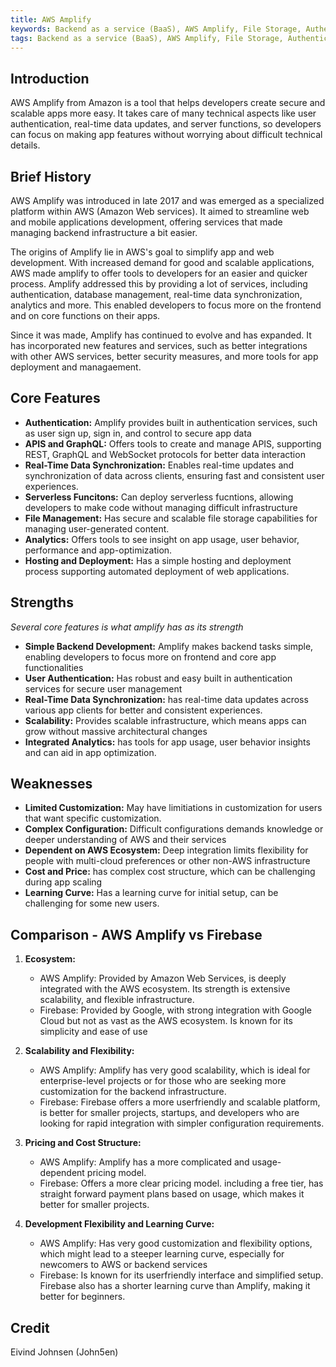 ```yaml
---
title: AWS Amplify
keywords: Backend as a service (BaaS), AWS Amplify, File Storage, Authentication, Real-time database
tags: Backend as a service (BaaS), AWS Amplify, File Storage, Authentication, Real-time database
---
```


## Introduction

AWS Amplify from Amazon is a tool that helps developers create secure and scalable apps more easy. It takes care of many technical aspects like user authentication, real-time data updates, and server functions, so developers can focus on making app features without worrying about difficult technical details.


## Brief History

AWS Amplify was introduced in late 2017 and was emerged as a specialized platform within AWS (Amazon Web services). It aimed to streamline web and mobile applications development, offering services that made managing backend infrastructure a bit easier.

The origins of Amplify lie in AWS's goal to simplify app and web development. With increased demand for good and scalable applications, AWS made amplify to offer tools to developers for an easier and quicker process. Amplify addressed this by providing a lot of services, including authentication, database management, real-time data synchronization, analytics and more. This enabled developers to focus more on the frontend and on core functions on their apps.

Since it was made, Amplify has continued to evolve and has expanded. It has incorporated new features and services, such as better integrations with other AWS services, better security measures, and more tools for app deployment and managaement.

## Core Features

- **Authentication:** Amplify provides built in authentication services, such as user sign up, sign in, and control to secure app data
- **APIS and GraphQL:** Offers tools to create and manage APIS, supporting REST, GraphQL and WebSocket protocols for better data interaction
- **Real-Time Data Synchronization:** Enables real-time updates and synchronization of data across clients, ensuring fast and consistent user experiences.
- **Serverless Funcitons:** Can deploy serverless fucntions, allowing developers to make code without managing difficult infrastructure
- **File Management:** Has secure and scalable file storage capabilities for managing user-generated content.
- **Analytics:** Offers tools to see insight on app usage, user behavior, performance and app-optimization.
- **Hosting and Deployment:** Has a simple hosting and deployment process supporting automated deployment of web applications.


## Strengths
_Several core features is what amplify has as its strength_

- **Simple Backend Development:** Amplify makes backend tasks simple, enabling developers to focus more on frontend and core app functionalities
- **User Authentication:** Has robust and easy built in authentication services for secure user management
- **Real-Time Data Synchronization:** has real-time data updates across various app clients for better and consistent experiences.
- **Scalability:** Provides scalable infrastructure, which means apps can grow without massive architectural changes
- **Integrated Analytics:** has tools for app usage, user behavior insights and can aid in app optimization.

## Weaknesses

- **Limited Customization:** May have limitiations in customization for users that want specific customization.
- **Complex Configuration:** Difficult configurations demands knowledge or deeper understanding of AWS and their services
- **Dependent on AWS Ecosystem:** Deep integration limits flexibility for people with multi-cloud preferences or other non-AWS infrastructure
- **Cost and Price:** has complex cost structure, which can be challenging during app scaling
- **Learning Curve:** Has a learning curve for initial setup, can be challenging for some new users.


## Comparison - AWS Amplify vs Firebase
1. **Ecosystem:**
   - AWS Amplify: Provided by Amazon Web Services, is deeply integrated with the AWS ecosystem. Its strength is extensive scalability, and flexible infrastructure.
   - Firebase: Provided by Google, with strong integration with Google Cloud but not as vast as the AWS ecosystem. Is known for its simplicity and ease of use

2. **Scalability and Flexibility:**
   - AWS Amplify: Amplify has very good scalability, which is ideal for enterprise-level projects or for those who are seeking more customization for the backend infrastructure.
   - Firebase: Firebase offers a more userfriendly and scalable platform, is better for smaller projects, startups, and developers who are looking for rapid integration with simpler configuration requirements.

3. **Pricing and Cost Structure:**
   - AWS Amplify: Amplify has a more complicated and usage-dependent pricing model.
   - Firebase: Offers a more clear pricing model. including a free tier, has straight forward payment plans based on usage, which makes it better for smaller projects.
  
4. **Development Flexibility and Learning Curve:**
   - AWS Amplify: Has very good customization and flexibility options, which might lead to a steeper learning curve, especially for newcomers to AWS or backend services
   - Firebase: Is known for its userfriendly interface and simplified setup. Firebase also has a shorter learning curve than Amplify, making it better for beginners.
  
## Credit
Eivind Johnsen (John5en)
   
